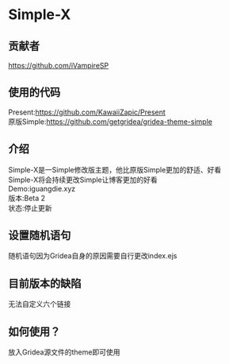 # Simple-X
## 贡献者
https://github.com/iVampireSP
## 使用的代码
Present:https://github.com/KawaiiZapic/Present<br>
原版Simple:https://github.com/getgridea/gridea-theme-simple
## 介绍
Simple-X是一Simple修改版主题，他比原版Simple更加的舒适、好看<br>
Simple-X将会持续更改Simple让博客更加的好看<br>
Demo:iguangdie.xyz<br>
版本:Beta 2<br>
状态:停止更新<br>
## 设置随机语句
随机语句因为Gridea自身的原因需要自行更改index.ejs
## 目前版本的缺陷
无法自定义六个链接
## 如何使用？
放入Gridea源文件的theme即可使用
